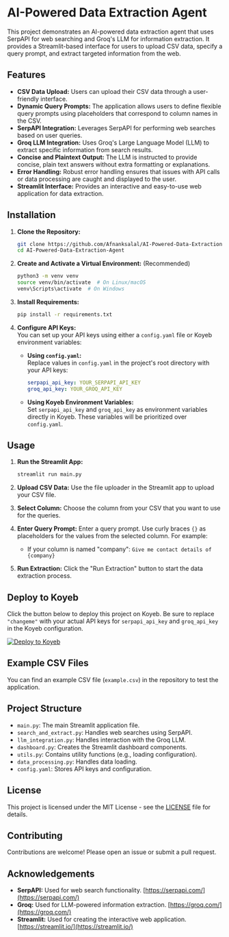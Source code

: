 # AI-Powered Data Extraction Agent

This project demonstrates an AI-powered data extraction agent that uses SerpAPI for web searching and Groq's LLM for information extraction. It provides a Streamlit-based interface for users to upload CSV data, specify a query prompt, and extract targeted information from the web.

## Features

* **CSV Data Upload:** Users can upload their CSV data through a user-friendly interface.
* **Dynamic Query Prompts:** The application allows users to define flexible query prompts using placeholders that correspond to column names in the CSV.
* **SerpAPI Integration:** Leverages SerpAPI for performing web searches based on user queries.
* **Groq LLM Integration:** Uses Groq's Large Language Model (LLM) to extract specific information from search results.
* **Concise and Plaintext Output:** The LLM is instructed to provide concise, plain text answers without extra formatting or explanations.
* **Error Handling:** Robust error handling ensures that issues with API calls or data processing are caught and displayed to the user.
* **Streamlit Interface:** Provides an interactive and easy-to-use web application for data extraction.

## Installation

1. **Clone the Repository:**
   ```bash
   git clone https://github.com/Afnanksalal/AI-Powered-Data-Extraction-Agent
   cd AI-Powered-Data-Extraction-Agent
   ```

2. **Create and Activate a Virtual Environment:** (Recommended)
   ```bash
   python3 -m venv venv
   source venv/bin/activate  # On Linux/macOS
   venv\Scripts\activate  # On Windows
   ```

3. **Install Requirements:**
   ```bash
   pip install -r requirements.txt
   ```

4. **Configure API Keys:**  
   You can set up your API keys using either a `config.yaml` file or Koyeb environment variables:
   
   - **Using `config.yaml`:**  
     Replace values in `config.yaml` in the project's root directory with your API keys:
     ```yaml
     serpapi_api_key: YOUR_SERPAPI_API_KEY
     groq_api_key: YOUR_GROQ_API_KEY
     ```
   
   - **Using Koyeb Environment Variables:**  
     Set `serpapi_api_key` and `groq_api_key` as environment variables directly in Koyeb. These variables will be prioritized over `config.yaml`.

## Usage

1. **Run the Streamlit App:**
   ```bash
   streamlit run main.py
   ```

2. **Upload CSV Data:** Use the file uploader in the Streamlit app to upload your CSV file.

3. **Select Column:** Choose the column from your CSV that you want to use for the queries.

4. **Enter Query Prompt:** Enter a query prompt. Use curly braces `{}` as placeholders for the values from the selected column. For example:
   - If your column is named "company": `Give me contact details of {company}`

5. **Run Extraction:** Click the "Run Extraction" button to start the data extraction process.

## Deploy to Koyeb

Click the button below to deploy this project on Koyeb. Be sure to replace `"changeme"` with your actual API keys for `serpapi_api_key` and `groq_api_key` in the Koyeb configuration.

[![Deploy to Koyeb](https://www.koyeb.com/static/images/deploy/button.svg)](https://app.koyeb.com/deploy?name=info-scrapper&type=git&repository=Afnanksalal%2Finfo-scrapper&branch=main&builder=buildpack&env%5Bgroq_api_key%5D=changeme&env%5Bserpapi_api_key%5D=changeme&ports=8000%3Bhttp%3B%2F)

## Example CSV Files

You can find an example CSV file (`example.csv`) in the repository to test the application.

## Project Structure

* `main.py`: The main Streamlit application file.
* `search_and_extract.py`: Handles web searches using SerpAPI.
* `llm_integration.py`: Handles interaction with the Groq LLM.
* `dashboard.py`: Creates the Streamlit dashboard components.
* `utils.py`: Contains utility functions (e.g., loading configuration).
* `data_processing.py`: Handles data loading.
* `config.yaml`: Stores API keys and configuration.

## License

This project is licensed under the MIT License - see the [LICENSE](LICENSE) file for details.

## Contributing

Contributions are welcome! Please open an issue or submit a pull request.

## Acknowledgements

* **SerpAPI:** Used for web search functionality. [https://serpapi.com/](https://serpapi.com/)
* **Groq:** Used for LLM-powered information extraction. [https://groq.com/](https://groq.com/)
* **Streamlit:** Used for creating the interactive web application. [https://streamlit.io/](https://streamlit.io/)
